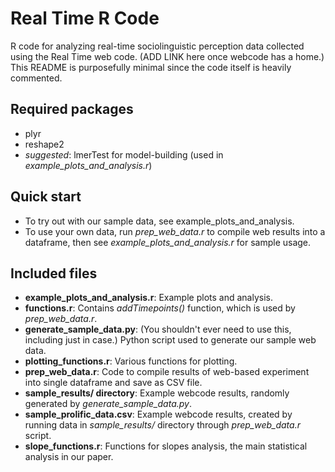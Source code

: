Real Time R Code
================

R code for analyzing real-time sociolinguistic perception data collected using the Real Time web code. (ADD LINK here once webcode has a home.) This README is purposefully minimal since the code itself is heavily commented.

## Required packages
- plyr
- reshape2
- *suggested*: lmerTest for model-building (used in *example_plots_and_analysis.r*)

## Quick start
- To try out with our sample data, see example_plots_and_analysis.
- To use your own data, run *prep_web_data.r* to compile web results into a dataframe, then see *example_plots_and_analysis.r* for sample usage.

## Included files
- **example_plots_and_analysis.r**: Example plots and analysis.
- **functions.r**: Contains *addTimepoints()* function, which is used by *prep_web_data.r*.
- **generate_sample_data.py**: (You shouldn't ever need to use this, including just in case.) Python script used to generate our sample web data.
- **plotting_functions.r**: Various functions for plotting.
- **prep_web_data.r**: Code to compile results of web-based experiment into single dataframe and save as CSV file.
- **sample_results/ directory**: Example webcode results, randomly generated by *generate_sample_data.py*.
- **sample_prolific_data.csv**: Example webcode results, created by running data in *sample_results/* directory through *prep_web_data.r* script.
- **slope_functions.r**: Functions for slopes analysis, the main statistical analysis in our paper.
